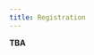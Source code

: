 ```yaml
---
title: Registration
---
```


**TBA**

<!--
Registration is free of cost and optionally includes the conference dinner. 
However, we ask that anyone who registers for the dinner _please do attend_ to avoid food waste.

To register, please use one of the following two Google forms depending on whether you plan to attend on-site or online.

* [On-site registration form](https://docs.google.com/forms/d/e/1FAIpQLScjVX6AeVEvF9R-0TXHsR97ZAE6CS7U3_YWVDHBTJzW7qoN3w/viewform)
* [Online registration form](https://docs.google.com/forms/d/1L-Z6dtMOz3xMztTnTixREY7UjtQcL21i6fcLP9Huha4/viewform)

The deadline to register is **September 29th**.
-->

